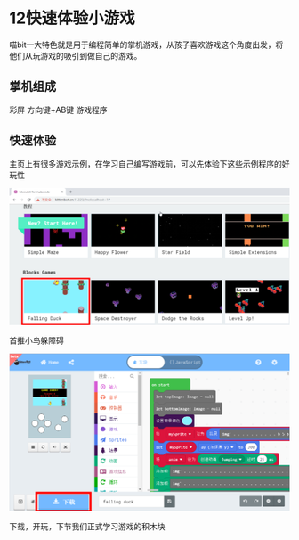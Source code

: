 # 12快速体验小游戏

喵bit一大特色就是用于编程简单的掌机游戏，从孩子喜欢游戏这个角度出发，将他们从玩游戏的吸引到做自己的游戏。

## 掌机组成
彩屏
方向键+AB键
游戏程序

## 快速体验

主页上有很多游戏示例，在学习自己编写游戏前，可以先体验下这些示例程序的好玩性

![](./image/c12_01.png)

首推小鸟躲障碍

![](./image/c12_02.png)

下载，开玩，下节我们正式学习游戏的积木块